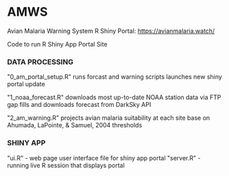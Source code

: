 # AMWS
Avian Malaria Warning System R Shiny Portal:
https://avianmalaria.watch/

Code to run R Shiny App Portal Site

### DATA PROCESSING ###

"0_am_portal_setup.R"
runs forcast and warning scripts
launches new shiny portal update

"1_noaa_forecast.R"
downloads most up-to-date NOAA station data via FTP
gap fills and downloads forecast from DarkSky API

"2_am_warning.R"
projects avian malaria suitability at each site
base on Ahumada, LaPointe, & Samuel, 2004 thresholds 

### SHINY APP ###

"ui.R" - web page user interface file for shiny app portal
"server.R" - running live R session that displays portal
